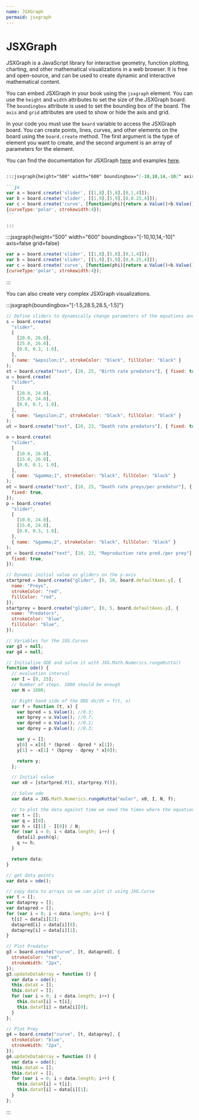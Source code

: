 ```yaml
---
name: JSXGraph
permaid: jsxgraph
---
```


# JSXGraph

JSXGraph is a JavaScript library for interactive geometry, function plotting, charting, and other mathematical visualizations in a web browser. It is free and open-source, and can be used to create dynamic and interactive mathematical content.

You can embed JSXGraph in your book using the `jsxgraph` element. You can use the `height` and `width` attributes to set the size of the JSXGraph board. The `boundingbox` attribute is used to set the bounding box of the board. The `axis` and `grid` attributes are used to show or hide the axis and grid.

In your code you must use the `board` variable to access the JSXGraph board. You can create points, lines, curves, and other elements on the board using the `board.create` method. The first argument is the type of element you want to create, and the second argument is an array of parameters for the element.

You can find the documentation for JSXGraph [here](https://jsxgraph.org/docs/) and examples [here](https://jsxgraph.uni-bayreuth.de/share/).

````md

:::jsxgraph{height="500" width="600" boundingbox="[-10,10,14,-10]" axis=false grid=false}

```js
var a = board.create('slider', [[1,8],[5,8],[0,1,4]]);
var b = board.create('slider', [[1,9],[5,9],[0,0.25,4]]);
var c = board.create('curve', [function(phi){return a.Value()+b.Value()*phi; }, [0, 0], 0, 8*Math.PI],
{curveType:'polar', strokewidth:4});
```

:::

````

:::jsxgraph{height="500" width="600" boundingbox="[-10,10,14,-10]" axis=false grid=false}

```js
var a = board.create('slider', [[1,8],[5,8],[0,1,4]]);
var b = board.create('slider', [[1,9],[5,9],[0,0.25,4]]);
var c = board.create('curve', [function(phi){return a.Value()+b.Value()*phi; }, [0, 0], 0, 8*Math.PI],
{curveType:'polar', strokewidth:4});
```

:::

You can also create very complex JSXGraph visualizations.

:::jsxgraph{boundingbox="[-1.5,28.5,28.5,-1.5]"}

```js
// Define sliders to dynamically change parameters of the equations and create text elements to describe them
s = board.create(
  "slider",
  [
    [20.0, 26.0],
    [25.0, 26.0],
    [0.0, 0.3, 1.0],
  ],
  { name: "&epsilon;1", strokeColor: "black", fillColor: "black" }
);
st = board.create("text", [20, 25, "Birth rate predators"], { fixed: true });
u = board.create(
  "slider",
  [
    [20.0, 24.0],
    [25.0, 24.0],
    [0.0, 0.7, 1.0],
  ],
  { name: "&epsilon;2", strokeColor: "black", fillColor: "black" }
);
ut = board.create("text", [20, 23, "Death rate predators"], { fixed: true });

o = board.create(
  "slider",
  [
    [10.0, 26.0],
    [15.0, 26.0],
    [0.0, 0.1, 1.0],
  ],
  { name: "&gamma;1", strokeColor: "black", fillColor: "black" }
);
ot = board.create("text", [10, 25, "Death rate preys/per predator"], {
  fixed: true,
});
p = board.create(
  "slider",
  [
    [10.0, 24.0],
    [15.0, 24.0],
    [0.0, 0.3, 1.0],
  ],
  { name: "&gamma;2", strokeColor: "black", fillColor: "black" }
);
pt = board.create("text", [10, 23, "Reproduction rate pred./per prey"], {
  fixed: true,
});

// Dynamic initial value as gliders on the y-axis
startpred = board.create("glider", [0, 10, board.defaultAxes.y], {
  name: "Preys",
  strokeColor: "red",
  fillColor: "red",
});
startprey = board.create("glider", [0, 5, board.defaultAxes.y], {
  name: "Predators",
  strokeColor: "blue",
  fillColor: "blue",
});

// Variables for the JXG.Curves
var g3 = null;
var g4 = null;

// Initialise ODE and solve it with JXG.Math.Numerics.rungeKutta()
function ode() {
  // evaluation interval
  var I = [0, 25];
  // Number of steps. 1000 should be enough
  var N = 1000;

  // Right hand side of the ODE dx/dt = f(t, x)
  var f = function (t, x) {
    var bpred = s.Value(); //0.3;
    var bprey = u.Value(); //0.7;
    var dpred = o.Value(); //0.1;
    var dprey = p.Value(); //0.3;

    var y = [];
    y[0] = x[0] * (bpred - dpred * x[1]);
    y[1] = -x[1] * (bprey - dprey * x[0]);

    return y;
  };

  // Initial value
  var x0 = [startpred.Y(), startprey.Y()];

  // Solve ode
  var data = JXG.Math.Numerics.rungeKutta("euler", x0, I, N, f);

  // to plot the data against time we need the times where the equations were solved
  var t = [];
  var q = I[0];
  var h = (I[1] - I[0]) / N;
  for (var i = 0; i < data.length; i++) {
    data[i].push(q);
    q += h;
  }

  return data;
}

// get data points
var data = ode();

// copy data to arrays so we can plot it using JXG.Curve
var t = [];
var dataprey = [];
var datapred = [];
for (var i = 0; i < data.length; i++) {
  t[i] = data[i][2];
  datapred[i] = data[i][0];
  dataprey[i] = data[i][1];
}

// Plot Predator
g3 = board.create("curve", [t, datapred], {
  strokeColor: "red",
  strokeWidth: "2px",
});
g3.updateDataArray = function () {
  var data = ode();
  this.dataX = [];
  this.dataY = [];
  for (var i = 0; i < data.length; i++) {
    this.dataX[i] = t[i];
    this.dataY[i] = data[i][0];
  }
};

// Plot Prey
g4 = board.create("curve", [t, dataprey], {
  strokeColor: "blue",
  strokeWidth: "2px",
});
g4.updateDataArray = function () {
  var data = ode();
  this.dataX = [];
  this.dataY = [];
  for (var i = 0; i < data.length; i++) {
    this.dataX[i] = t[i];
    this.dataY[i] = data[i][1];
  }
};
```

:::

